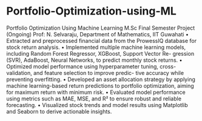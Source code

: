 # Portfolio-Optimization-using-ML
Portfolio Optimization Using Machine Learning M.Sc Final Semester Project (Ongoing)
Prof: N. Selvaraju, Department of Mathematics, IIT Guwahati 
• Extracted and preprocessed financial data from the ProwessIQ database for stock return analysis.
• Implemented multiple machine learning models, including Random Forest Regressor, XGBoost, Support Vector Re-
gression (SVR), AdaBoost, Neural Networks, to predict monthly stock returns.
• Optimized model performance using hyperparameter tuning, cross-validation, and feature selection to improve predic-
tive accuracy while preventing overfitting.
• Developed an asset allocation strategy by applying machine learning-based return predictions to portfolio optimization,
aiming for maximum return with minimum risk.
• Evaluated model performance using metrics such as MAE, MSE, and R² to ensure robust and reliable forecasting.
• Visualized stock trends and model results using Matplotlib and Seaborn to derive actionable insights.
